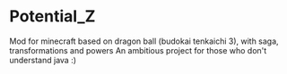 # Potential_Z
Mod for minecraft based on dragon ball (budokai tenkaichi 3), with saga, transformations and powers  An ambitious project for those who don't understand java :)
